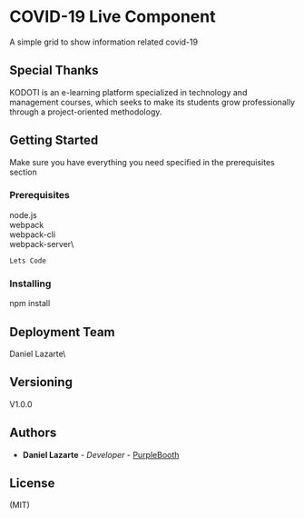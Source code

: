 # COVID-19 Live Component
A simple grid to show information related covid-19
## Special Thanks 
KODOTI is an e-learning platform specialized in technology and management courses, which seeks to make its students grow professionally through a project-oriented methodology.
## Getting Started
Make sure you have everything you need specified in the prerequisites section

### Prerequisites
node.js\
webpack\
webpack-cli\
webpack-server\



```
Lets Code
```

### Installing

npm install



## Deployment Team

Daniel Lazarte\


## Versioning

V1.0.0 

## Authors

* **Daniel Lazarte** - *Developer* - [PurpleBooth](https://daniellazarte.github.io)


## License
(MIT)

